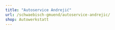 ```yaml
---
title: "Autoservice Andrejić"
url: /schwaebisch-gmuend/autoservice-andrejic/
shop: Autowerkstatt
---
```


